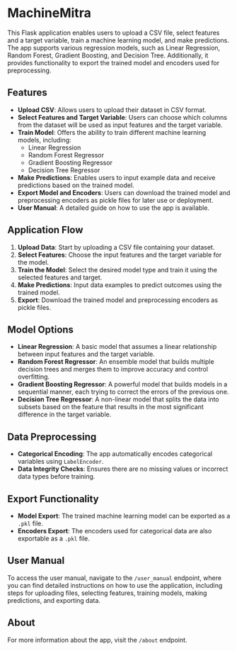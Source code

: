 # MachineMitra

This Flask application enables users to upload a CSV file, select features and a target variable, train a machine learning model, and make predictions. The app supports various regression models, such as Linear Regression, Random Forest, Gradient Boosting, and Decision Tree. Additionally, it provides functionality to export the trained model and encoders used for preprocessing.

## Features

- **Upload CSV**: Allows users to upload their dataset in CSV format.
- **Select Features and Target Variable**: Users can choose which columns from the dataset will be used as input features and the target variable.
- **Train Model**: Offers the ability to train different machine learning models, including:
  - Linear Regression
  - Random Forest Regressor
  - Gradient Boosting Regressor
  - Decision Tree Regressor
- **Make Predictions**: Enables users to input example data and receive predictions based on the trained model.
- **Export Model and Encoders**: Users can download the trained model and preprocessing encoders as pickle files for later use or deployment.
- **User Manual**: A detailed guide on how to use the app is available.

## Application Flow

1. **Upload Data**: Start by uploading a CSV file containing your dataset.
2. **Select Features**: Choose the input features and the target variable for the model.
3. **Train the Model**: Select the desired model type and train it using the selected features and target.
4. **Make Predictions**: Input data examples to predict outcomes using the trained model.
5. **Export**: Download the trained model and preprocessing encoders as pickle files.

## Model Options

- **Linear Regression**: A basic model that assumes a linear relationship between input features and the target variable.
- **Random Forest Regressor**: An ensemble model that builds multiple decision trees and merges them to improve accuracy and control overfitting.
- **Gradient Boosting Regressor**: A powerful model that builds models in a sequential manner, each trying to correct the errors of the previous one.
- **Decision Tree Regressor**: A non-linear model that splits the data into subsets based on the feature that results in the most significant difference in the target variable.

## Data Preprocessing

- **Categorical Encoding**: The app automatically encodes categorical variables using `LabelEncoder`.
- **Data Integrity Checks**: Ensures there are no missing values or incorrect data types before training.

## Export Functionality

- **Model Export**: The trained machine learning model can be exported as a `.pkl` file.
- **Encoders Export**: The encoders used for categorical data are also exportable as a `.pkl` file.

## User Manual

To access the user manual, navigate to the `/user_manual` endpoint, where you can find detailed instructions on how to use the application, including steps for uploading files, selecting features, training models, making predictions, and exporting data.

## About

For more information about the app, visit the `/about` endpoint.

